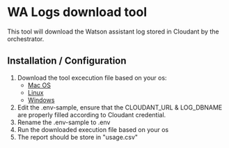 # WA Logs download tool

This tool will download the Watson assistant log stored in Cloudant by the orchestrator.

## Installation / Configuration

1. Download the tool excecution file based on your os:  
   - [Mac OS](bin/wa-logs-local-macos)    
   - [Linux](bin/wa-logs-local-linux)   
   - [Windows](bin/wa-logs-local-win.exe)  
1. Edit the .env-sample, ensure that the CLOUDANT_URL & LOG_DBNAME are properly filled according to Cloudant credential.  
1. Rename the .env-sample to .env  
1. Run the downloaded execution file based on your os  
1. The report should be store in "usage.csv"  